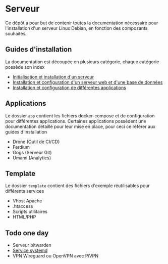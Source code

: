 # Serveur

Ce dépôt a pour but de contenir toutes la documentation nécessaire pour l'installation d'un serveur Linux Debian, en fonction des composants souhaités.

## Guides d'installation

La documentation est découpée en plusieurs catégorie, chaque catégorie possède son index

- [Initialisation et installation d'un serveur](./doc/initialisation)
- [Installation et configuration d'un serveur web et d'une base de données](./doc/serveur_web)
- [Installation et configuration de différentes applications](./doc/application)

## Applications

Le dossier `app` contient les fichiers docker-compose et de configuration pour différentes applications. Certaines applications possèdent une documentation détaillé pour leur mise en place, pour ceci ce référer aux guides d'installation

- Drone (Outil de CI/CD)
- Ferdium
- Gogs (Serveur Git)
- Umami (Analytics)

## Template

Le dossier `template` contient des fichiers d'exemple réutilisables pour différents services

- Vhost Apache
- .htaccess
- Scripts utilitaires
- HTML/PHP

## Todo one day

- Serveur bitwarden
- [Service systemd](https://abhinand05.medium.com/run-any-executable-as-systemd-service-in-linux-21298674f66f)
- VPN Wireguard ou OpenVPN avec PiVPN
